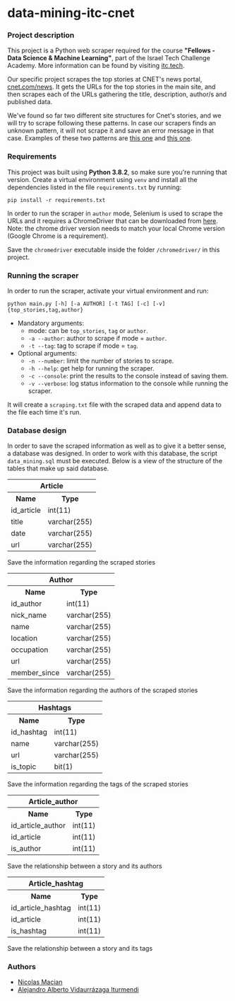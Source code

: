 # data-mining-itc-cnet

### Project description
This project is a Python web scraper required for the course **"Fellows - Data 
Science & Machine Learning"**, part of the Israel Tech Challenge Academy. More 
information can be found by visiting [itc.tech](https://www.itc.tech/).

Our specific project scrapes the top stories at CNET's news portal, 
[cnet.com/news](https://www.cnet.com/news/). It gets the URLs for the top
stories in the main site, and then scrapes each of the URLs gathering the title,
description, author/s and published data.

We've found so far two different site structures for Cnet's stories, and we will
try to scrape following these patterns. In case our scrapers finds an unknown 
pattern, it will not scrape it and save an error message in that case. Examples
of these two patterns are 
[this one](https://www.cnet.com/news/windows-11-everything-we-want-to-see-in-the-new-microsoft-os/)
and [this one](https://www.cnet.com/features/gps-rules-everything-a-satellite-launch-this-week-keeps-its-upgrade-rolling/).


### Requirements
This project was built using **Python 3.8.2**, so make sure you're running that 
version.
Create a virtual environment using `venv` and install all the dependencies 
listed in the file `requirements.txt` by running:

`pip install -r requirements.txt`

In order to run the scraper in `author` mode, Selenium is used to scrape the 
URLs and it requires a ChromeDriver that can be downloaded from 
[here](https://chromedriver.chromium.org/downloads). Note: the chrome driver
version needs to match your local Chrome version (Google Chrome is a 
requirement).

Save the `chromedriver` executable inside the folder `/chromedriver/` in this
project.

### Running the scraper
In order to run the scraper, activate your virtual environment and run:

`python main.py [-h] [-a AUTHOR] [-t TAG] [-c] [-v] {top_stories,tag,author}`

* Mandatory arguments:
    - mode: can be `top_stories`, `tag` or `author`.
    - `-a --author`: author to scrape if mode = `author`.
    - `-t --tag`: tag to scrape if mode = `tag`.
* Optional arguments:
    - `-n --number`: limit the number of stories to scrape.
    - `-h --help`: get help for running the scraper.
    - `-c --console`: print the results to the console instead of saving them.
    - `-v --verbose`: log status information to the console while running the 
      scraper.

It will create a `scraping.txt` file with the scraped data and append data to 
the file each time it's run.

### Database design
In order to save the scraped information as well as to give it a better sense, a database 
was designed. In order to work with this database, the script `data_mining.sql` must be executed. 
Below is a view of the structure of the tables that make up said database.


<table>
    <tr>
      <th colspan="2" >Article</th>
    </tr>
    <tr>
      <tr>
      <th>Name</th>
      <th>Type</th>
    </tr>
    <tr>
      <td>id_article</td>
      <td>int(11)</td>
    </tr>
    <tr>
      <td>title</td>
      <td>varchar(255)</td>
    </tr>
    <tr>
      <td>date</td>
      <td>varchar(255)</td>
    </tr>
    <tr>
      <td>url</td>
      <td>varchar(255)</td>
    </tr>
</table>
Save the information regarding the scraped stories

<table>
    <tr>
      <th colspan="2" >Author</th>
    </tr>
    <tr>
      <tr>
      <th>Name</th>
      <th>Type</th>
    </tr>
    <tr>
      <td>id_author</td>
      <td>int(11)</td>
    </tr>
    <tr>
      <td>nick_name</td>
      <td>varchar(255)</td>
    </tr>
    <tr>
      <td>name</td>
      <td>varchar(255)</td>
    </tr>
    <tr>
      <td>location</td>
      <td>varchar(255)</td>
    </tr>
    <tr>
      <td>occupation</td>
      <td>varchar(255)</td>
    </tr>
    <tr>
      <td>url</td>
      <td>varchar(255)</td>
    </tr>
    <tr>
      <td>member_since</td>
      <td>varchar(255)</td>
    </tr>
</table>

Save the information regarding the authors of the scraped stories

<table>
    <tr>
      <th colspan="2" >Hashtags</th>
    </tr>
    <tr>
      <tr>
      <th>Name</th>
      <th>Type</th>
    </tr>
    <tr>
      <td>id_hashtag</td>
      <td>int(11)</td>
    </tr>
    <tr>
      <td>name</td>
      <td>varchar(255)</td>
    </tr>
    <tr>
      <td>url</td>
      <td>varchar(255)</td>
    </tr>
    <tr>
      <td>is_topic</td>
      <td>bit(1)</td>
    </tr>
</table>

Save the information regarding the tags of the scraped stories

<table>
    <tr>
      <th colspan="2">Article_author</th>
    </tr>
    <tr>
      <tr>
      <th>Name</th>
      <th>Type</th>
    </tr>
    <tr>
      <td>id_article_author</td>
      <td>int(11)</td>
    </tr>
    <tr>
      <td>id_article</td>
      <td>int(11)</td>
    </tr>
    <tr>
      <td>is_author</td>
      <td>int(11)</td>
    </tr>
</table>

Save the relationship between a story and its authors

<table>
    <tr>
      <th colspan="2">Article_hashtag</th>
    </tr>
    <tr>
      <tr>
      <th>Name</th>
      <th>Type</th>
    </tr>
    <tr>
      <td>id_article_hashtag</td>
      <td>int(11)</td>
    </tr>
    <tr>
      <td>id_article</td>
      <td>int(11)</td>
    </tr>
    <tr>
      <td>is_hashtag</td>
      <td>int(11)</td>
    </tr>
</table>

Save the relationship between a story and its tags

### Authors
- [Nicolas Macian](https://github.com/nmacianx/)
- [Alejandro Alberto Vidaurrázaga Iturmendi](https://github.com/Alejandro-Vidaurrazaga)